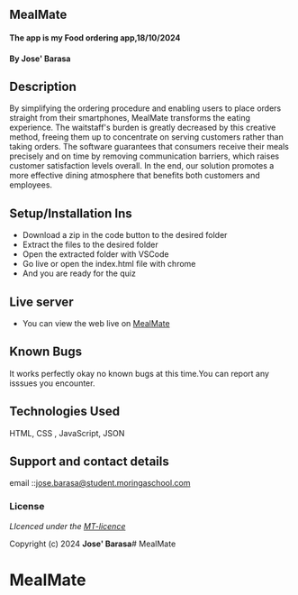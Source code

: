 ## MealMate 
#### The app is my Food ordering app,18/10/2024
#### **By Jose' Barasa**
## Description
 By simplifying the ordering procedure and enabling users to place orders straight from their smartphones, MealMate transforms the eating experience. The waitstaff's burden is greatly decreased by this creative method, freeing them up to concentrate on serving customers rather than taking orders. The software guarantees that consumers receive their meals precisely and on time by removing communication barriers, which raises customer satisfaction levels overall. In the end, our solution promotes a more effective dining atmosphere that benefits both customers and employees.

## Setup/Installation Ins
* Download a zip in the code button to the desired folder
* Extract the files to the desired folder
* Open the extracted folder with VSCode
* Go live or open the index.html file with chrome
* And you are ready for the quiz

## Live server
* You can view the web live on [MealMate](https://github.com/Jose-Barasa1/capstone-project.git)
## Known Bugs
It works perfectly okay no known bugs at this time.You can report any isssues you encounter.

## Technologies Used
HTML, CSS , JavaScript, JSON

## Support and contact details
email ::jose.barasa@student.moringaschool.com

### License
*LIcenced under the [MT-licence](https://github.com/Jose-Barasa1/capstone-project.git)*

Copyright (c) 2024 **Jose' Barasa**# MealMate
# MealMate 